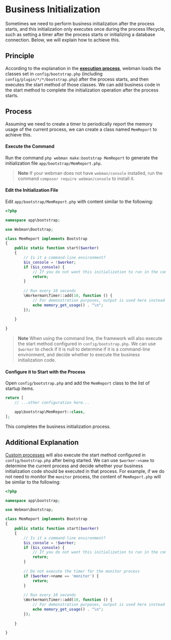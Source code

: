# Business Initialization

Sometimes we need to perform business initialization after the process starts, and this initialization only executes once during the process lifecycle, such as setting a timer after the process starts or initializing a database connection. Below, we will explain how to achieve this.

## Principle
According to the explanation in the **[execution process](process.md)**, webman loads the classes set in `config/bootstrap.php` (including `config/plugin/*/*/bootstrap.php`) after the process starts, and then executes the start method of those classes. We can add business code in the start method to complete the initialization operation after the process starts.

## Process
Assuming we need to create a timer to periodically report the memory usage of the current process, we can create a class named `MemReport` to achieve this.

#### Execute the Command

Run the command `php webman make:bootstrap MemReport` to generate the initialization file `app/bootstrap/MemReport.php`.

> **Note**
> If your webman does not have `webman/console` installed, run the command `composer require webman/console` to install it.

#### Edit the Initialization File
Edit `app/bootstrap/MemReport.php` with content similar to the following:
```php
<?php

namespace app\bootstrap;

use Webman\Bootstrap;

class MemReport implements Bootstrap
{
    public static function start($worker)
    {
        // Is it a command-line environment?
        $is_console = !$worker;
        if ($is_console) {
            // If you do not want this initialization to run in the command-line environment, you can directly return here.
            return;
        }
        
        // Run every 10 seconds
        \Workerman\Timer::add(10, function () {
            // For demonstration purposes, output is used here instead of the actual reporting process
            echo memory_get_usage() . "\n";
        });
        
    }

}
```

> **Note**
> When using the command line, the framework will also execute the start method configured in `config/bootstrap.php`. We can use `$worker` to check if it is null to determine if it is a command-line environment, and decide whether to execute the business initialization code.

#### Configure it to Start with the Process
Open `config/bootstrap.php` and add the `MemReport` class to the list of startup items.
```php
return [
    // ...other configuration here...

    app\bootstrap\MemReport::class,
];
```

This completes the business initialization process.

## Additional Explanation
[Custom processes](../process.md) will also execute the start method configured in `config/bootstrap.php` after being started. We can use `$worker->name` to determine the current process and decide whether your business initialization code should be executed in that process. For example, if we do not need to monitor the `monitor` process, the content of `MemReport.php` will be similar to the following:
```php
<?php

namespace app\bootstrap;

use Webman\Bootstrap;

class MemReport implements Bootstrap
{
    public static function start($worker)
    {
        // Is it a command-line environment?
        $is_console = !$worker;
        if ($is_console) {
            // If you do not want this initialization to run in the command-line environment, you can directly return here.
            return;
        }
        
        // Do not execute the timer for the monitor process
        if ($worker->name == 'monitor') {
            return;
        }
        
        // Run every 10 seconds
        \Workerman\Timer::add(10, function () {
            // For demonstration purposes, output is used here instead of the actual reporting process
            echo memory_get_usage() . "\n";
        });
        
    }

}
```